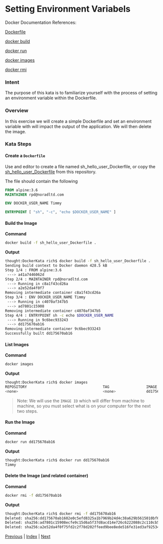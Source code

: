 # Setting Environment Variabels

Docker Documentation References:

[Dockerfile](https://docs.docker.com/engine/reference/builder/)

[docker build](https://docs.docker.com/engine/reference/commandline/build/)

[docker run](https://docs.docker.com/engine/reference/commandline/run/)

[docker images](https://docs.docker.com/engine/reference/commandline/images/)

[docker rmi](https://docs.docker.com/engine/reference/commandline/rmi/)

### Intent

The purpose of this kata is to familiarize yourself with the process of setting an environment variable within the Dockerfile.

### Overview

In this exercise we will create a simple Dockerfile and set an environment variable with will impact the output of the application. We will then delete the image.

### Kata Steps

#### Create a `Dockerfile`

Use and editor to create a file named sh_hello_user_Dockerfile, or copy the [sh_hello_user_Dockerfile](sh_hello_user_Dockerfile) from this repository.

The file should contain the following

```Dockerfile
FROM alpine:3.6
MAINTAINER rpd@noradltd.com

ENV DOCKER_USER_NAME Timmy

ENTRYPOINT [ "sh", "-c", "echo $DOCKER_USER_NAME" ]
```

#### Build the Image

**Command**

```bash
docker build -f sh_hello_user_Dockerfile .
```

**Output**

```bash
thought:DockerKata rich$ docker build -f sh_hello_user_Dockerfile .
Sending build context to Docker daemon 428.5 kB
Step 1/4 : FROM alpine:3.6
 ---> a41a7446062d
Step 2/4 : MAINTAINER rpd@noradltd.com
 ---> Running in c8a1f43cd26a
 ---> a2e52da4f0f7
Removing intermediate container c8a1f43cd26a
Step 3/4 : ENV DOCKER_USER_NAME Timmy
 ---> Running in c4070af347b5
 ---> ad7801c15908
Removing intermediate container c4070af347b5
Step 4/4 : ENTRYPOINT sh -c echo $DOCKER_USER_NAME
 ---> Running in 9c6bec933243
 ---> dd175670ab16
Removing intermediate container 9c6bec933243
Successfully built dd175670ab16
```

#### List Images

**Command**

```bash
docker images
```

**Output**

```bash
thought:DockerKata rich$ docker images
REPOSITORY                                   TAG                 IMAGE ID            CREATED             SIZE
<none>                                       <none>              dd175670ab16        3 seconds ago       3.97 MB
```

> Note: We will use the `IMAGE ID` which will differ from machine to machine, so you must select what is on your computer for the next two steps.

#### Run the Image

**Command**

```bash
docker run dd175670ab16
```

**Output**

```bash
thought:DockerKata rich$ docker run dd175670ab16
Timmy
```

#### Delete the Image (and related container)

**Command**

```bash
docker rmi -f dd175670ab16
```

**Output**

```bash
thought:DockerKata rich$ docker rmi -f dd175670ab16
Deleted: sha256:dd175670ab1602e0c5efd8325a1b7969b24d4c38a629b5615010bf6c721d0209
Deleted: sha256:ad7801c15908ecfe9c15d6a5f37d8acd14e726c6222088c2c110cb5d62a3a20c
Deleted: sha256:a2e52da4f0f75fd2c2f78d202ffeed9bee8ede516fe31ed3af9253490b12dc3e
```

[Previous](16_simply_ruby_image.md) | [Index](README.md) | [Next](18_overriding_envvars.md)
